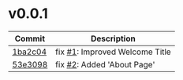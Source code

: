 # v0.0.1
| Commit | Description |
| -- | -- |
| [1ba2c04](https://github.com/liemwellys/projectManagementDemo/commit/1ba2c04de967bc168606b6176385c804ed7938a3) | fix [#1](https://github.com/liemwellys/projectManagementDemo/issues/1): Improved Welcome Title |
| [53e3098](https://github.com/liemwellys/projectManagementDemo/commit/53e3098756abba92806d4f6857505ca05331b262) | fix [#2](https://github.com/liemwellys/projectManagementDemo/issues/2): Added 'About Page' |
